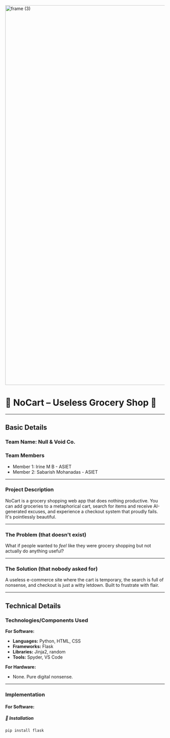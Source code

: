 <img width="3188" height="1202" alt="frame (3)" src="https://github.com/user-attachments/assets/517ad8e9-ad22-457d-9538-a9e62d137cd7" />

# 🛒 NoCart – Useless Grocery Shop 🎯

---

## Basic Details  
### Team Name: Null & Void Co.

### Team Members 
- Member 1: Irine M B - ASIET 
- Member 2: Sabarish Mohanadas - ASIET  

---

### Project Description  
NoCart is a grocery shopping web app that does nothing productive. You can add groceries to a metaphorical cart, search for items and receive AI-generated excuses, and experience a checkout system that proudly fails. It's pointlessly beautiful.

---

### The Problem (that doesn't exist)  
What if people wanted to *feel* like they were grocery shopping but not actually do anything useful?

---

### The Solution (that nobody asked for)  
A useless e-commerce site where the cart is temporary, the search is full of nonsense, and checkout is just a witty letdown. Built to frustrate with flair.

---

## Technical Details

### Technologies/Components Used

**For Software:**
- **Languages:** Python, HTML, CSS  
- **Frameworks:** Flask  
- **Libraries:** Jinja2, random  
- **Tools:** Spyder, VS Code  

**For Hardware:**  
- None. Pure digital nonsense.  

---

### Implementation

#### For Software:

##### 💾 Installation

```bash
pip install flask

